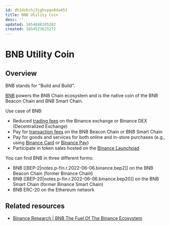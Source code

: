 ```yaml
---
id: dh1dzkchj3jghvpgx8da453
title: BNB Utility Coin
desc: ''
updated: 1654848105282
created: 1654523625272
---
```

# BNB Utility Coin

## Overview

BNB stands for "Build and Build".

[BNB](https://academy.binance.com/en/articles/what-is-bnb) powers the BNB Chain ecosystem and is the native coin of the BNB Beacon Chain and BNB Smart Chain.

Use case of BNB:
- Reduced [trading fees](https://www.binance.com/en/support/faq/115000583311) on the Binance exchange or Binance DEX (Decentralized Exchange)
- Pay for [transaction fees](https://academy.binance.com/en/articles/what-are-blockchain-transaction-fees) on the BNB Beacon Chain or BNB Smart Chain
- Pay for goods and services for both online and in-store purchases (e.g., using [Binance Card](https://www.binance.com/en/cards/) or [Binance Pay](https://pay.binance.com/en))
- Participate in token sales hosted on the [Binance Launchpad](https://launchpad.binance.com/en)

You can find BNB in three different forms:
- BNB [[BEP-2|notes.p-fin.r.2022-06-06.binance.bep2]] on the BNB Beacon Chain (former Binance Chain)
- BNB [[BEP-20|notes.p-fin.r.2022-06-06.binance.bep20]] on the BNB Smart Chain (former Binance Smart Chain)
- BNB ERC-20 on the Ethereum network

## Related resources

- [Binance Research | BNB The Fuel Of The Binance Ecosystem](https://research.binance.com/en/projects/bnb)